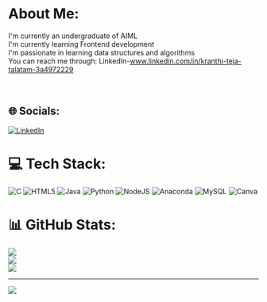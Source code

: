 
# About Me:
I'm currently an undergraduate of AIML<br>I'm currently learning Frontend development<br>I'm passionate in learning data structures and algorithms<br>You can reach me through: LinkedIn-www.linkedin.com/in/kranthi-teja-talatam-3a4972229<br><br><br>


## 🌐 Socials:
[![LinkedIn](https://img.shields.io/badge/LinkedIn-%230077B5.svg?logo=linkedin&logoColor=white)](https://linkedin.com/in/www.linkedin.com/in/kranthi-teja-talatam-3a4972229) 

# 💻 Tech Stack:
![C](https://img.shields.io/badge/c-%2300599C.svg?style=for-the-badge&logo=c&logoColor=white) ![HTML5](https://img.shields.io/badge/html5-%23E34F26.svg?style=for-the-badge&logo=html5&logoColor=white) ![Java](https://img.shields.io/badge/java-%23ED8B00.svg?style=for-the-badge&logo=java&logoColor=white) ![Python](https://img.shields.io/badge/python-3670A0?style=for-the-badge&logo=python&logoColor=ffdd54) ![NodeJS](https://img.shields.io/badge/node.js-6DA55F?style=for-the-badge&logo=node.js&logoColor=white) ![Anaconda](https://img.shields.io/badge/Anaconda-%2344A833.svg?style=for-the-badge&logo=anaconda&logoColor=white) ![MySQL](https://img.shields.io/badge/mysql-%2300f.svg?style=for-the-badge&logo=mysql&logoColor=white) ![Canva](https://img.shields.io/badge/Canva-%2300C4CC.svg?style=for-the-badge&logo=Canva&logoColor=white)
# 📊 GitHub Stats:
![](https://github-readme-stats.vercel.app/api?username=KranthiTeja59&theme=radical&hide_border=false&include_all_commits=true&count_private=false)<br/>
![](https://github-readme-streak-stats.herokuapp.com/?user=KranthiTeja59&theme=radical&hide_border=false)<br/>
![](https://github-readme-stats.vercel.app/api/top-langs/?username=KranthiTeja59&theme=radical&hide_border=false&include_all_commits=true&count_private=false&layout=compact)

---
[![](https://visitcount.itsvg.in/api?id=KranthiTeja59&icon=1&color=1)](https://visitcount.itsvg.in)

<!-- Proudly created with GPRM ( https://gprm.itsvg.in ) -->
